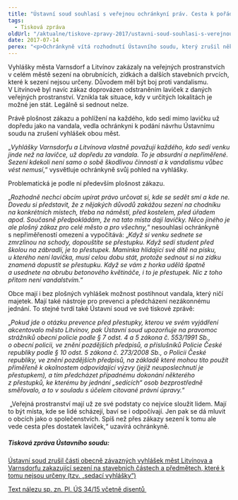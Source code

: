 ```yaml
---
title: "Ústavní soud souhlasí s veřejnou ochránkyní práv. Cesta k pořádku nevede přes plošné zákazy"
tags:
  - Tisková zpráva
oldUrl: "/aktualne/tiskove-zpravy-2017/ustavni-soud-souhlasi-s-verejnou-ochrankyni-prav-cesta-k-poradku-nevede-pres-plosne-za"
date: 2017-07-14
perex: "<p>Ochránkyně vítá rozhodnutí Ústavního soudu, který zrušil některá ustanovení vyhlášek měst Varnsdorf a Litvínov. ÚS v souladu s názorem ochránkyně potvrdil, že když všem lidem ve městě zakážeme sedět venku jinde než na lavičce, nevyřešíme tím problém vandalismu. Pouze z každého, kdo si sedne se zmrzlinou na zídku nebo před školou na zábradlí, uděláme pachatele přestupku. Lidé mají právo sednout si svobodně tam, kde sami uznají za vhodné. </p>"
---
```


<!-- imported from the old website -->

<p>Vyhlášky města Varnsdorf a Litvínov zakázaly na veřejných prostranstvích v celém městě sezení na obrubnících, zídkách a dalších stavebních prvcích, které k sezení nejsou určeny. Důvodem měl být boj proti vandalismu. V Litvínově byl navíc zákaz doprovázen odstraněním laviček z daných veřejných prostranství. Vznikla tak situace, kdy v určitých lokalitách je možné jen stát. Legálně si sednout nelze.</p> <p>Právě plošnost zákazu a pohlížení na každého, kdo sedí mimo lavičku už dopředu jako na vandala, vedla ochránkyni k podání návrhu Ústavnímu soudu na zrušení vyhlášek obou měst.</p> <p>„<i>Vyhlášky Varnsdorfu a Litvínova vlastně považují každého, kdo sedí venku jinde než na lavičce, už dopředu za vandala. To je absurdní a nepřiměřené. Sezení kdekoli není samo o sobě škodlivou činností a k vandalismu vůbec vést nemusí</i>,“ vysvětluje ochránkyně svůj pohled na vyhlášky. </p> <p>Problematická je podle ní především plošnost zákazu.</p> <p>„<i>Rozhodně nechci obcím upírat právo určovat si, kde se sedět smí a kde ne. Dovedu si představit, že z nějakých důvodů zakážou sezení na chodníku na konkrétních místech, třeba na náměstí, před kostelem, před úřadem apod. Současně předpokládám, že na tato místa dají lavičky. Něco jiného je ale plošný zákaz pro celé město a pro všechny,</i>“ nesouhlasí ochránkyně s nepřiměřeností omezení a vypočítává: „<i>Když si venku sednete se zmrzlinou na schody, dopouštíte se přestupku. Když sedí student před školou na zábradlí, je to přestupek. Maminka hlídající své dítě na písku, u kterého není lavička, musí celou dobu stát, protože sednout si na zídku znamená dopustit se přestupku. Když se vám z horka udělá špatně a usednete na obrubu betonového květináče, i to je přestupek. Nic z toho přitom není vandalstvím.</i>“</p> <p>Obce mají i bez plošných vyhlášek možnost postihnout vandala, který ničí majetek. Mají také nástroje pro prevenci a předcházení nezákonnému jednání. To stejné tvrdí také Ústavní soud ve své tiskové zprávě:</p> <p>„<i>Pokud jde o otázku prevence před přestupky, kterou ve svém vyjádření akcentovalo město Litvínov, pak Ústavní soud upozorňuje na pravomoc strážníků obecní policie podle § 7 odst. 4 a 5 zákona č. 553/1991 Sb., o obecní policii, ve znění pozdějších předpisů, a příslušníků Policie České republiky podle § 10 odst. 5 zákona č. 273/2008 Sb., o Policii České republiky, ve znění pozdějších předpisů, na základě které mohou tito použít přiměřeně k okolnostem odpovídající výzvy (jejíž neuposlechnutí je přestupkem), a tím předcházet případnému dokonání některého z přestupků, ke kterému by jednání „sedících“ osob bezprostředně směřovalo, a to v souladu s účelem citované právní úpravy.</i>“</p> <p> „Veřejná prostranství mají už ze své podstaty co nejvíce sloužit lidem. Mají to být místa, kde se lidé scházejí, baví se i odpočívají. Jen pak se dá mluvit o obcích jako o společenstvích. Spíš než přes zákazy sezení k tomu ale vede cesta přes dostatek laviček,“ uzavírá ochránkyně.</p><h5>Tisková zpráva Ústavního soudu:</h5><p><a title="Otevření do nového okna" href="http://www.usoud.cz/aktualne/ustavni-soud-zrusil-casti-obecne-zavaznych-vyhlasek-mest-litvinova-a-varnsdorfu-zakazuj/" target="_blank">Ústavní soud zrušil části obecně závazných vyhlášek měst Litvínova a Varnsdorfu zakazující sezení na stavebních částech a předmětech, které k tomu nejsou určeny (tzv. „sedací vyhlášky“)</a> </p><p></p><p><a title="Otevření do nového okna" href="http://www.usoud.cz/fileadmin/user_upload/p-34-15__vcetne_disentu_.pdf" target="_blank">Text nálezu sp. zn. Pl. ÚS 34/15 včetně disentů </a> </p>
